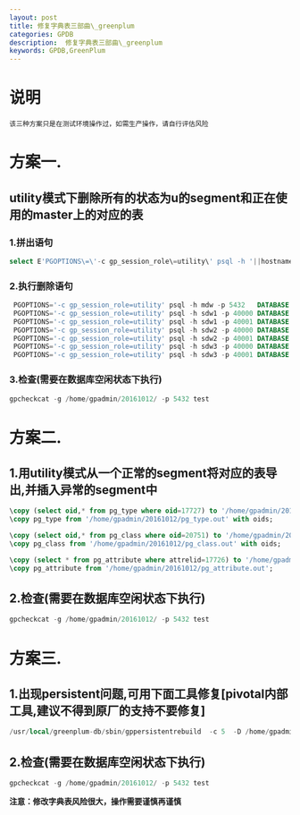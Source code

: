 ```yaml
---
layout: post
title: 修复字典表三部曲\_greenplum
categories: GPDB
description:  修复字典表三部曲\_greenplum
keywords: GPDB,GreenPlum
---
```


# 说明
```
该三种方案只是在测试环境操作过，如需生产操作，请自行评估风险
```

# 方案一.
## utility模式下删除所有的状态为u的segment和正在使用的master上的对应的表
### 1.拼出语句
```sql
select E'PGOPTIONS\=\'-c gp_session_role\=utility\' psql -h '||hostname||' -p '||port||' -Atc "drop table  SCHEMA.TABLENAME;" -d databse' from gp_segment_configuration where  role='p';
```
### 2.执行删除语句
```sql
 PGOPTIONS='-c gp_session_role=utility' psql -h mdw -p 5432   DATABASE    -c "drop table SCHEMA.TABLENAME;"
 PGOPTIONS='-c gp_session_role=utility' psql -h sdw1 -p 40000 DATABASE   -c "drop table SCHEMA.TABLENAME;"
 PGOPTIONS='-c gp_session_role=utility' psql -h sdw1 -p 40001 DATABASE   -c "drop table SCHEMA.TABLENAME;"
 PGOPTIONS='-c gp_session_role=utility' psql -h sdw2 -p 40000 DATABASE   -c "drop table SCHEMA.TABLENAME;"
 PGOPTIONS='-c gp_session_role=utility' psql -h sdw2 -p 40001 DATABASE   -c "drop table SCHEMA.TABLENAME;"
 PGOPTIONS='-c gp_session_role=utility' psql -h sdw3 -p 40000 DATABASE   -c "drop table SCHEMA.TABLENAME;"
 PGOPTIONS='-c gp_session_role=utility' psql -h sdw3 -p 40001 DATABASE   -c "drop table SCHEMA.TABLENAME;"
```
### 3.检查(需要在数据库空闲状态下执行) 
```sql
gpcheckcat -g /home/gpadmin/20161012/ -p 5432 test
```
# 方案二.
## 1.用utility模式从一个正常的segment将对应的表导出,并插入异常的segment中
```sql
\copy (select oid,* from pg_type where oid=17727) to '/home/gpadmin/20161012/pg_type.out';
\copy pg_type from '/home/gpadmin/20161012/pg_type.out' with oids;

\copy (select oid,* from pg_class where oid=20751) to '/home/gpadmin/20161012/pg_class.out';
\copy pg_class from '/home/gpadmin/20161012/pg_class.out' with oids;

\copy (select * from pg_attribute where attrelid=17726) to '/home/gpadmin/20161012/pg_attribute.out';
\copy pg_attribute from '/home/gpadmin/20161012/pg_attribute.out';
```
## 2.检查(需要在数据库空闲状态下执行) 
```sql
gpcheckcat -g /home/gpadmin/20161012/ -p 5432 test
```

# 方案三.
## 1.出现persistent问题,可用下面工具修复[pivotal内部工具,建议不得到原厂的支持不要修复]
```sql
/usr/local/greenplum-db/sbin/gppersistentrebuild  -c 5  -D /home/gpadmin/20161012 
```

## 2.检查(需要在数据库空闲状态下执行) 
```sql
gpcheckcat -g /home/gpadmin/20161012/ -p 5432 test
```

**注意：修改字典表风险很大，操作需要谨慎再谨慎**
